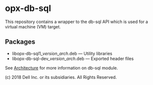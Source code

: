 # opx-db-sql
This repository contains a wrapper to the db-sql API which is used for a virtual machine (VM) target.

## Packages
- libopx-db-sql1\_*version*\_*arch*.deb — Utility libraries  
- libopx-db-sql-dev\_*version*\_*arch*.deb — Exported header files

See [Architecture](https://github.com/open-switch/opx-docs/wiki/Architecture) for more information on db-sql module.

(c) 2018 Dell Inc. or its subsidiaries. All Rights Reserved.
